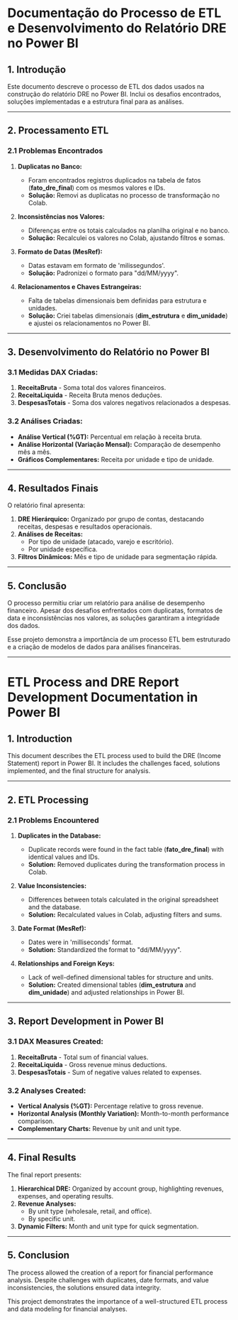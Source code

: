 # Documentação do Processo de ETL e Desenvolvimento do Relatório DRE no Power BI

## 1. Introdução
Este documento descreve o processo de ETL dos dados usados na construção do relatório DRE no Power BI. Inclui os desafios encontrados, soluções implementadas e a estrutura final para as análises.

---

## 2. Processamento ETL

### 2.1 Problemas Encontrados
1. **Duplicatas no Banco:**
   - Foram encontrados registros duplicados na tabela de fatos (**fato_dre_final**) com os mesmos valores e IDs.
   - **Solução:** Removi as duplicatas no processo de transformação no Colab.

2. **Inconsistências nos Valores:**
   - Diferenças entre os totais calculados na planilha original e no banco.
   - **Solução:** Recalculei os valores no Colab, ajustando filtros e somas.

3. **Formato de Datas (MesRef):**
   - Datas estavam em formato de 'milissegundos'.
   - **Solução:** Padronizei o formato para "dd/MM/yyyy".

4. **Relacionamentos e Chaves Estrangeiras:**
   - Falta de tabelas dimensionais bem definidas para estrutura e unidades.
   - **Solução:** Criei tabelas dimensionais (**dim_estrutura** e **dim_unidade**) e ajustei os relacionamentos no Power BI.

---

## 3. Desenvolvimento do Relatório no Power BI

### 3.1 Medidas DAX Criadas:
1. **ReceitaBruta** - Soma total dos valores financeiros.
2. **ReceitaLiquida** - Receita Bruta menos deduções.
3. **DespesasTotais** - Soma dos valores negativos relacionados a despesas.

### 3.2 Análises Criadas:
- **Análise Vertical (%GT):** Percentual em relação à receita bruta.
- **Análise Horizontal (Variação Mensal):** Comparação de desempenho mês a mês.
- **Gráficos Complementares:** Receita por unidade e tipo de unidade.

---

## 4. Resultados Finais
O relatório final apresenta:
1. **DRE Hierárquico:** Organizado por grupo de contas, destacando receitas, despesas e resultados operacionais.
2. **Análises de Receitas:**
   - Por tipo de unidade (atacado, varejo e escritório).
   - Por unidade específica.
3. **Filtros Dinâmicos:** Mês e tipo de unidade para segmentação rápida.

---

## 5. Conclusão
O processo permitiu criar um relatório para análise de desempenho financeiro. Apesar dos desafios enfrentados com duplicatas, formatos de data e inconsistências nos valores, as soluções garantiram a integridade dos dados.

Esse projeto demonstra a importância de um processo ETL bem estruturado e a criação de modelos de dados para análises financeiras.

---

# ETL Process and DRE Report Development Documentation in Power BI

## 1. Introduction
This document describes the ETL process used to build the DRE (Income Statement) report in Power BI. It includes the challenges faced, solutions implemented, and the final structure for analysis.

---

## 2. ETL Processing

### 2.1 Problems Encountered
1. **Duplicates in the Database:**
   - Duplicate records were found in the fact table (**fato_dre_final**) with identical values and IDs.
   - **Solution:** Removed duplicates during the transformation process in Colab.

2. **Value Inconsistencies:**
   - Differences between totals calculated in the original spreadsheet and the database.
   - **Solution:** Recalculated values in Colab, adjusting filters and sums.

3. **Date Format (MesRef):**
   - Dates were in 'milliseconds' format.
   - **Solution:** Standardized the format to "dd/MM/yyyy".

4. **Relationships and Foreign Keys:**
   - Lack of well-defined dimensional tables for structure and units.
   - **Solution:** Created dimensional tables (**dim_estrutura** and **dim_unidade**) and adjusted relationships in Power BI.

---

## 3. Report Development in Power BI

### 3.1 DAX Measures Created:
1. **ReceitaBruta** - Total sum of financial values.
2. **ReceitaLiquida** - Gross revenue minus deductions.
3. **DespesasTotais** - Sum of negative values related to expenses.

### 3.2 Analyses Created:
- **Vertical Analysis (%GT):** Percentage relative to gross revenue.
- **Horizontal Analysis (Monthly Variation):** Month-to-month performance comparison.
- **Complementary Charts:** Revenue by unit and unit type.

---

## 4. Final Results
The final report presents:
1. **Hierarchical DRE:** Organized by account group, highlighting revenues, expenses, and operating results.
2. **Revenue Analyses:**
   - By unit type (wholesale, retail, and office).
   - By specific unit.
3. **Dynamic Filters:** Month and unit type for quick segmentation.

---

## 5. Conclusion
The process allowed the creation of a report for financial performance analysis. Despite challenges with duplicates, date formats, and value inconsistencies, the solutions ensured data integrity.

This project demonstrates the importance of a well-structured ETL process and data modeling for financial analyses.

